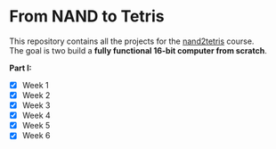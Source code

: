 # From NAND to Tetris

This repository contains all the projects for the [nand2tetris](https://www.coursera.org/learn/build-a-computer) course.  
The goal is two build a **fully functional 16-bit computer from scratch**.

**Part I:**  
- [x] Week 1
- [x] Week 2
- [x] Week 3
- [x] Week 4
- [x] Week 5
- [x] Week 6
